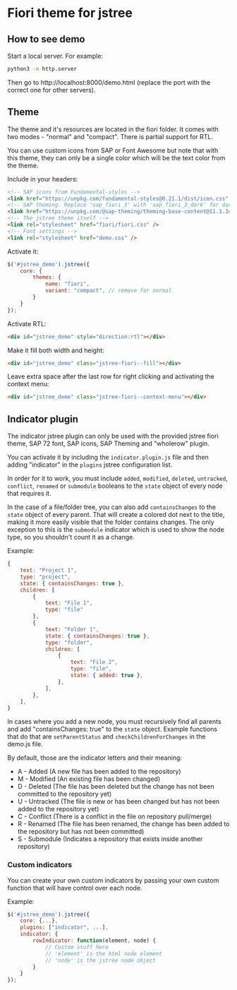 # Fiori theme for jstree

## How to see demo

Start a local server. For example:

```sh
python3 -m http.server
```

Then go to http://localhost:8000/demo.html (replace the port with the correct one for other servers).

## Theme

The theme and it's resources are located in the fiori folder. It comes with two modes - "normal" and "compact". There is partial support for RTL.

You can use custom icons from SAP or Font Awesome but note that with this theme, they can only be a single color which will be the text color from the theme.

Include in your headers:
```html
<!-- SAP icons from Fundamental-styles -->
<link href="https://unpkg.com/fundamental-styles@0.21.1/dist/icon.css" rel="stylesheet" />
<!-- SAP theming. Replace 'sap_fiori_3' with 'sap_fiori_3_dark' for dark theme -->
<link href="https://unpkg.com/@sap-theming/theming-base-content@11.1.34/content/Base/baseLib/sap_fiori_3/css_variables.css" rel="stylesheet"/>
<!-- The jstree theme itself -->
<link rel="stylesheet" href="fiori/fiori.css" />
<!-- Font settings -->
<link rel="stylesheet" href="demo.css" />
```

Activate it:
```javascript
$('#jstree_demo').jstree({
    core: {
        themes: {
            name: "fiori",
            variant: "compact", // remove for normal
        }
    }
});
```

Activate RTL:
```html
<div id="jstree_demo" style="direction:rtl"></div>
```

Make it fill both width and height:
```html
<div id="jstree_demo" class="jstree-fiori--fill"></div>
```

Leave extra space after the last row for right clicking and activating the context menu:
```html
<div id="jstree_demo" class="jstree-fiori--context-menu"></div>
```

## Indicator plugin

The indicator jstree plugin can only be used with the provided jstree fiori theme, SAP 72 font, SAP icons, SAP Theming and "wholerow" plugin.

You can activate it by including the `indicator.plugin.js` file and then adding "indicator" in the `plugins` jstree configuration list.

In order for it to work, you must include `added`, `modified`, `deleted`, `untracked`, `conflict`, `renamed` or `submodule` booleans to the `state` object of every node that requires it.

In the case of a file/folder tree, you can also add `containsChanges` to the `state` object of every parent. That will create a colored dot next to the title, making it more easily visible that the folder contains changes. The only exception to this is the `submodule` indicator which is used to show the node type, so you shouldn't count it as a change.

Example:

```javascript
{
    text: "Project 1",
    type: "project",
    state: { containsChanges: true },
    children: [
        {
            text: "File 1",
            type: "file"
        },
        {
            text: "Folder 1",
            state: { containsChanges: true },
            type: "folder",
            children: [
                {
                    text: "File 2",
                    type: "file",
                    state: { added: true },
                },
            ],
        },
    ],
}
```

In cases where you add a new node, you must recursively find all parents and add "containsChanges: true" to the `state` object. Example functions that do that are `setParentStatus` and `checkChildrenForChanges` in the demo.js file.

By default, those are the indicator letters and their meaning:

* A - Added (A new file has been added to the repository)
* M - Modified (An existing file has been changed)
* D - Deleted (The file has been deleted but the change has not been committed to the repository yet)
* U - Untracked (The file is new or has been changed but has not been added to the repository yet)
* C - Conflict (There is a conflict in the file on repository pull/merge)
* R - Renamed (The file has been renamed, the change has been added to the repository but has not been committed)
* S - Submodule (Indicates a repository that exists inside another repository)

### Custom indicators

You can create your own custom indicators by passing your own custom function that will have control over each node.

Example:
```javascript
$('#jstree_demo').jstree({
    core: {...},
    plugins: ["indicator", ...],
    indicator: {
        rowIndicator: function(element, node) {
            // Custom stuff here
            // 'element' is the html node element
            // 'node' is the jstree node object
        }
    }
});
```